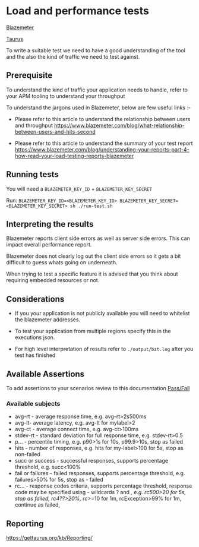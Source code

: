# Load and performance tests

[Blazemeter](https://www.blazemeter.com)

[Taurus](https://gettaurus.org) 


To write a suitable test we need to have a good understanding of the tool and the also the kind of traffic we need to test against.

## Prerequisite

To understand the kind of traffic your application needs to handle, refer to your APM tooling to understand your throughput

To understand the jargons used in Blazemeter, below are few useful links :-

- Please refer to this article to understand the relationship between users and throughput https://www.blazemeter.com/blog/what-relationship-between-users-and-hits-second

- Please refer to this article to understand the summary of your test report https://www.blazemeter.com/blog/understanding-your-reports-part-4-how-read-your-load-testing-reports-blazemeter



## Running tests

You will need a `BLAZEMETER_KEY_ID` + `BLAZEMETER_KEY_SECRET`

Run:
```BLAZEMETER_KEY_ID=<BLAZEMETER_KEY_ID> BLAZEMETER_KEY_SECRET=<BLAZEMETER_KEY_SECRET> sh ./run-test.sh```

## Interpreting the results

Blazemeter reports client side errors as well as server side errors. This can impact overall performance report. 

Blazemeter does not clearly log out the client side errors so it gets a bit difficult to guess whats going on underneath. 

When trying to test a specific feature it is advised that you think about requiring embedded resources or not.


## Considerations 

- If you your application is not publicly available you will need to whitelist the blazemeter addresses. 

- To test your application from multiple regions specify this in the executions json.



- For high level interpretation of results refer to `./output/bzt.log` after you test has finished


## Available Assertions
To add assertions to your scenarios review to this documentation [Pass/Fail](https://gettaurus.org/docs/PassFail/)

### Available subjects

- avg-rt - average response time, e.g. avg-rt>2s500ms
- avg-lt- average latency, e.g. avg-lt for mylabel>2
- avg-ct - average connect time, e.g. avg-ct>100ms
- stdev-rt - standard deviation for full response time, e.g. stdev-rt>0.5
- p... - percentile timing, e.g. p90>1s for 10s, p99.9>10s, stop as failed
- hits - number of responses, e.g. hits for my-label>100 for 5s, stop as non-failed
- succ or success - successful responses, supports percentage threshold, e.g. succ<100%
- fail or failures - failed responses, supports percentage threshold, e.g. failures>50% for 5s, stop as - failed
- rc... - response codes criteria, supports percentage threshold, response code may be specified using - wildcards ? and *, e.g. rc500>20 for 5s, stop as failed, rc4??>20%, rc*>=10 for 1m, rcException>99% for 1m, continue as failed,


## Reporting 

https://gettaurus.org/kb/Reporting/
